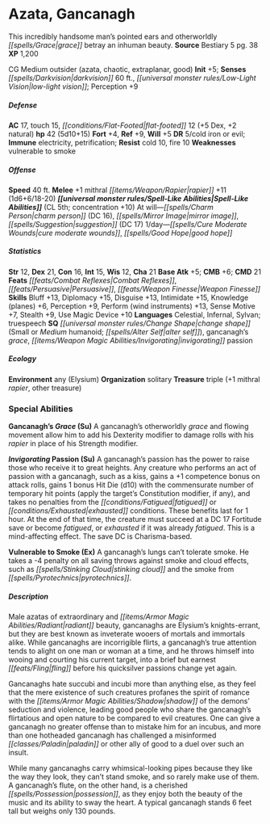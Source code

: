 ﻿---
cssclass: [monsters]
title1: Azata, Gancanagh
desc_short: This incredibly handsome man's pointed ears and otherworldly grace betray
  an inhuman beauty.
title2: Gancanagh
CR: 4
sources:
- name: Bestiary 5
  page: 38
  link: http://paizo.com/products/btpy9g9x?Pathfinder-Roleplaying-Game-Bestiary-5
XP: 1200
alignment: CG
size: Medium
type: outsider
subtypes:
- azata
- chaotic
- extraplanar
- good
initiative:
  bonus: 5
senses:
  darkvision: 60
  low-light vision: true
AC:
  AC: 17
  touch: 15
  flat_footed: 12
  components:
    dex: 5
    natural: 2
HP:
  HP: 42
  long: 5d10+15
saves:
  fort: 4
  ref: 9
  will: 5
DR:
- amount: 5
  weakness: cold iron or evil
immunities:
- electricity
- petrification
resistances:
  cold: 10
  fire: 10
weaknesses:
- vulnerable to smoke
speeds:
  base: 40
attacks:
  melee:
  - - text: +1 mithral rapier +11 (1d6+6/18-20)
      entries:
      - - damage: 1d6+6
          crit_range: 18-20
      attack: +1 mithral rapier
      bonus:
      - 11
spell_like_abilities:
  entries:
  - name: charm person
    source: default
    freq: At will
    DC: 16
  - name: mirror image
    source: default
    freq: At will
  - name: suggestion
    source: default
    freq: At will
    DC: 17
  - name: cure moderate wounds
    source: default
    freq: 1/day
  - name: good hope
    source: default
    freq: 1/day
  sources:
  - name: default
    CL: 5
    concentration: 10
ability_scores:
  STR: 12
  DEX: 21
  CON: 16
  INT: 15
  WIS: 12
  CHA: 21
BAB: 5
CMB: 6
CMD: 21
feats:
- name: Combat Reflexes
- name: Persuasive
- name: Weapon Finesse
skills:
  Bluff: 13
  Diplomacy: 15
  Disguise: 13
  Intimidate: 15
  Knowledge (planes): 6
  Perception: 9
  Perform (wind instruments): 13
  Sense Motive: 7
  Stealth: 9
  Use Magic Device: 10
languages:
- Celestial
- Infernal
- Sylvan
- truespeech
special_qualities:
- change shape (Small or Medium humanoid; alter self)
- gancanagh's grace
- invigorating passion
ecology:
  environment: any (Elysium)
  organization: solitary
  treasure_type: triple
  treasure:
  - +1 mithral rapier
  - other treasure
special_abilities:
  Gancanagh's Grace (Su): A gancanagh's otherworldly grace and flowing movement allow
    him to add his Dexterity modifier to damage rolls with his rapier in place of
    his Strength modifier.
  Invigorating Passion (Su): A gancanagh's passion has the power to raise those who
    receive it to great heights. Any creature who performs an act of passion with
    a gancanagh, such as a kiss, gains a +1 competence bonus on attack rolls, gains
    1 bonus Hit Die (d10) with the commensurate number of temporary hit points (apply
    the target's Constitution modifier, if any), and takes no penalties from the fatigued
    or exhausted conditions. These benefits last for 1 hour. At the end of that time,
    the creature must succeed at a DC 17 Fortitude save or become fatigued, or exhausted
    if it was already fatigued. This is a mind-affecting effect. The save DC is Charisma-based.
  Vulnerable to Smoke (Ex): A gancanagh's lungs can't tolerate smoke. He takes a -4
    penalty on all saving throws against smoke and cloud effects, such as stinking
    cloud and the smoke from pyrotechnics.
desc_long: |-
  Male azatas of extraordinary and radiant beauty, gancanaghs are Elysium's knights-errant, but they are best known as inveterate wooers of mortals and immortals alike. While gancanaghs are incorrigible flirts, a gancanagh's true attention tends to alight on one man or woman at a time, and he throws himself into wooing and courting his current target, into a brief but earnest fling before his quicksilver passions change yet again.

  Gancanaghs hate succubi and incubi more than anything else, as they feel that the mere existence of such creatures profanes the spirit of romance with the shadow of the demons' seduction and violence, leading good people who share the gancanagh's flirtatious and open nature to be compared to evil creatures. One can give a gancanagh no greater offense than to mistake him for an incubus, and more than one hotheaded gancanagh has challenged a misinformed paladin or other ally of good to a duel over such an insult.

  While many gancanaghs carry whimsical-looking pipes because they like the way they look, they can't stand smoke, and so rarely make use of them. A gancanagh's flute, on the other hand, is a cherished possession, as they enjoy both the beauty of the music and its ability to sway the heart. A typical gancanagh stands 6 feet tall but weighs only 130 pounds.

---

# Azata, Gancanagh
This incredibly handsome man’s pointed ears and otherworldly _[[spells/Grace|grace]]_ betray an inhuman beauty.
**Source** Bestiary 5 pg. 38
**XP** 1,200

CG Medium outsider (azata, chaotic, extraplanar, good)
**Init** +5; **Senses** _[[spells/Darkvision|darkvision]]_ 60 ft., _[[universal monster rules/Low-Light Vision|low-light vision]]_; Perception +9

##### Defense

**AC** 17, touch 15, _[[conditions/Flat-Footed|flat-footed]]_ 12 (+5 Dex, +2 natural)
**hp** 42 (5d10+15)
**Fort** +4, **Ref** +9, **Will** +5
**DR** 5/cold iron or evil; **Immune** electricity, petrification; **Resist** cold 10, fire 10
**Weaknesses** vulnerable to smoke

##### Offense
**Speed** 40 ft.
**Melee** +1 mithral _[[items/Weapon/Rapier|rapier]]_ +11 (1d6+6/18-20)
**_[[universal monster rules/Spell-Like Abilities|Spell-Like Abilities]]_** (CL 5th; concentration +10)
At will—_[[spells/Charm Person|charm person]]_ (DC 16), _[[spells/Mirror Image|mirror image]]_, _[[spells/Suggestion|suggestion]]_ (DC 17)
1/day—_[[spells/Cure Moderate Wounds|cure moderate wounds]]_, _[[spells/Good Hope|good hope]]_

##### Statistics
**Str** 12, **Dex** 21, **Con** 16, **Int** 15, **Wis** 12, **Cha** 21
**Base Atk** +5; **CMB** +6; **CMD** 21
**Feats** _[[feats/Combat Reflexes|Combat Reflexes]]_, _[[feats/Persuasive|Persuasive]]_, _[[feats/Weapon Finesse|Weapon Finesse]]_
**Skills** Bluff +13, Diplomacy +15, Disguise +13, Intimidate +15, Knowledge (planes) +6, Perception +9, Perform (wind instruments) +13, Sense Motive +7, Stealth +9, Use Magic Device +10
**Languages** Celestial, Infernal, Sylvan; truespeech
**SQ** _[[universal monster rules/Change Shape|change shape]]_ (Small or _Medium_ humanoid; _[[spells/Alter Self|alter self]]_), gancanagh’s _grace_, _[[items/Weapon Magic Abilities/Invigorating|invigorating]]_ passion

##### Ecology

**Environment** any (Elysium)
**Organization** solitary
**Treasure** triple (+1 mithral _rapier_, other treasure)

### Special Abilities

**Gancanagh’s _Grace_ (Su)** A gancanagh’s otherworldly _grace_ and flowing movement allow him to add his Dexterity modifier to damage rolls with his _rapier_ in place of his Strength modifier.

**_Invigorating_ Passion (Su)** A gancanagh’s passion has the power to raise those who receive it to great heights. Any creature who performs an act of passion with a gancanagh, such as a kiss, gains a +1 competence bonus on attack rolls, gains 1 bonus Hit Die (d10) with the commensurate number of temporary hit points (apply the target’s Constitution modifier, if any), and takes no penalties from the _[[conditions/Fatigued|fatigued]]_ or _[[conditions/Exhausted|exhausted]]_ conditions. These benefits last for 1 hour. At the end of that time, the creature must succeed at a DC 17 Fortitude save or become _fatigued_, or _exhausted_ if it was already _fatigued_. This is a mind-affecting effect. The save DC is Charisma-based.

**Vulnerable to Smoke (Ex)** A gancanagh’s lungs can’t tolerate smoke. He takes a -4 penalty on all saving throws against smoke and cloud effects, such as _[[spells/Stinking Cloud|stinking cloud]]_ and the smoke from _[[spells/Pyrotechnics|pyrotechnics]]_.

##### Description

Male azatas of extraordinary and _[[items/Armor Magic Abilities/Radiant|radiant]]_ beauty, gancanaghs are Elysium’s knights-errant, but they are best known as inveterate wooers of mortals and immortals alike. While gancanaghs are incorrigible flirts, a gancanagh’s true attention tends to alight on one man or woman at a time, and he throws himself into wooing and courting his current target, into a brief but earnest _[[feats/Fling|fling]]_ before his quicksilver passions change yet again.

Gancanaghs hate succubi and incubi more than anything else, as they feel that the mere existence of such creatures profanes the spirit of romance with the _[[items/Armor Magic Abilities/Shadow|shadow]]_ of the demons’ seduction and violence, leading good people who share the gancanagh’s flirtatious and open nature to be compared to evil creatures. One can give a gancanagh no greater offense than to mistake him for an incubus, and more than one hotheaded gancanagh has challenged a misinformed _[[classes/Paladin|paladin]]_ or other ally of good to a duel over such an insult.

While many gancanaghs carry whimsical-looking pipes because they like the way they look, they can’t stand smoke, and so rarely make use of them. A gancanagh’s flute, on the other hand, is a cherished _[[spells/Possession|possession]]_, as they enjoy both the beauty of the music and its ability to sway the heart. A typical gancanagh stands 6 feet tall but weighs only 130 pounds.